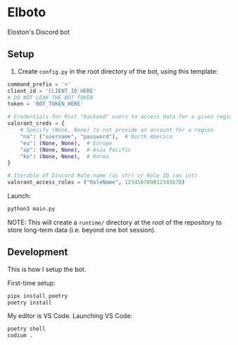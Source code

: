 # Elboto

Eloston's Discord bot

## Setup

1. Create `config.py` in the root directory of the bot, using this template:

```py
command_prefix = '>'
client_id = 'CLIENT_ID_HERE'
# DO NOT LEAK THE BOT TOKEN
token = 'BOT_TOKEN_HERE'

# Credentials for Riot "backend" users to access data for a given region
valorant_creds = {
    # Specify (None, None) to not provide an account for a region
    "na": ("username", "password"),  # North America
    "eu": (None, None),  # Europe
    "ap": (None, None),  # Asia Pacific
    "ko": (None, None),  # Korea
}

# Iterable of Discord Role name (as str) or Role ID (as int)
valorant_access_roles = ("RoleName", 123456789012345678)
```

Launch:

```sh
python3 main.py
```

NOTE: This will create a `runtime/` directory at the root of the repository to store long-term data (i.e. beyond one bot session).

## Development

This is how I setup the bot.

First-time setup:

```sh
pipx install poetry
poetry install
```

My editor is VS Code. Launching VS Code:

```sh
poetry shell
codium .
```